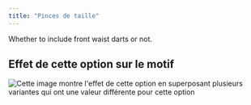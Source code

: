 ```yaml
---
title: "Pinces de taille"
---
```


Whether to include front waist darts or not.

## Effet de cette option sur le motif

![Cette image montre l'effet de cette option en superposant plusieurs variantes qui ont une valeur différente pour cette option](simone_frontdarts_sample.svg "Effet de cette option sur le motif")
